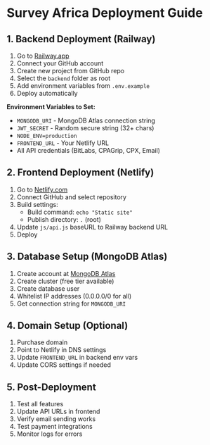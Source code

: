 # Survey Africa Deployment Guide

## 1. Backend Deployment (Railway)

1. Go to [Railway.app](https://railway.app)
2. Connect your GitHub account
3. Create new project from GitHub repo
4. Select the `backend` folder as root
5. Add environment variables from `.env.example`
6. Deploy automatically

**Environment Variables to Set:**
- `MONGODB_URI` - MongoDB Atlas connection string
- `JWT_SECRET` - Random secure string (32+ chars)
- `NODE_ENV=production`
- `FRONTEND_URL` - Your Netlify URL
- All API credentials (BitLabs, CPAGrip, CPX, Email)

## 2. Frontend Deployment (Netlify)

1. Go to [Netlify.com](https://netlify.com)
2. Connect GitHub and select repository
3. Build settings: 
   - Build command: `echo "Static site"`
   - Publish directory: `.` (root)
4. Update `js/api.js` baseURL to Railway backend URL
5. Deploy

## 3. Database Setup (MongoDB Atlas)

1. Create account at [MongoDB Atlas](https://mongodb.com/atlas)
2. Create cluster (free tier available)
3. Create database user
4. Whitelist IP addresses (0.0.0.0/0 for all)
5. Get connection string for `MONGODB_URI`

## 4. Domain Setup (Optional)

1. Purchase domain
2. Point to Netlify in DNS settings
3. Update `FRONTEND_URL` in backend env vars
4. Update CORS settings if needed

## 5. Post-Deployment

1. Test all features
2. Update API URLs in frontend
3. Verify email sending works
4. Test payment integrations
5. Monitor logs for errors